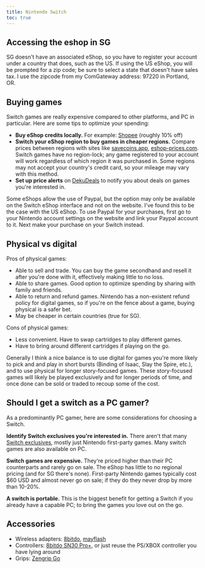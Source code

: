 ```yaml
---
title: Nintendo Switch
toc: true
---
```

## Accessing the eshop in SG

SG doesn't have an associated eShop, so you have to register your account under a country that does, such as the US. If using the US eShop, you will be prompted for a zip code; be sure to select a state that doesn't have sales tax. I use the zipcode from my ComGateway address: 97220 in Portland, OR.

## Buying games

Switch games are really expensive compared to other platforms, and PC in particular. Here are some tips to optimize your spending:

- **Buy eShop credits locally.** For example: [Shopee](https://shopee.sg/Nintendo-eShop-Credit-USD50-(10-CASHBACK)-i.54257623.873626277) (roughly 10% off)
- **Switch your eShop region to buy games in cheaper regions.** Compare prices between regions with sites like [savecoins.app](https://savecoins.app/), [eshop-prices.com](https://eshop-prices.com/prices?currency=SGD). Switch games have no region-lock; any game registered to your account will work regardless of which region it was purchased in. Some regions may not accept your country's credit card, so your mileage may vary with this method.
- **Set up price alerts** on [DekuDeals](https://www.dekudeals.com) to notify you about deals on games you're interested in.

Some eShops allow the use of Paypal, but the option may only be available on the Switch eShop interface and not on the website. I've found this to be the case with the US eShop. To use Paypal for your purchases, first go to your Nintendo account settings on the website and link your Paypal account to it. Next make your purchase on your Switch instead.

## Physical vs digital

Pros of physical games:

- Able to sell and trade. You can buy the game secondhand and resell it after you're done with it, effectively making little to no loss.
- Able to share games. Good option to optimize spending by sharing with family and friends.
- Able to return and refund games. Nintendo has a non-existent refund policy for digital games, so if you're on the fence about a game, buying physical is a safer bet.
- May be cheaper in certain countries (true for SG).

Cons of physical games:

- Less convenient. Have to swap cartridges to play different games.
- Have to bring around different cartridges if playing on the go.

Generally I think a nice balance is to use digital for games you're more likely to pick and and play in short bursts (Binding of Isaac, Slay the Spire, etc.), and to use physical for longer story-focused games. These story-focused games will likely be played exclusively and for longer periods of time, and once done can be sold or traded to recoup some of the cost.

## Should I get a switch as a PC gamer?

As a predominantly PC gamer, here are some considerations for choosing a Switch.

**Identify Switch exclusives you're interested in.** There aren't that many [Switch exclusives](https://en.wikipedia.org/wiki/Category:Nintendo_Switch-only_games), mostly just Nintendo first-party games. Many switch games are also available on PC.

**Switch games are expensive.** They're priced higher than their PC counterparts and rarely go on sale. The eShop has little to no regional pricing (and for SG there's none). First-party Nintendo games typically cost $60 USD and almost never go on sale; if they do they never drop by more than 10-20%.

**A switch is portable.** This is the biggest benefit for getting a Switch if you already have a capable PC; to bring the games you love out on the go.

## Accessories

- Wireless adapters: [8bitdo](https://www.8bitdo.com/wireless-usb-adapter/), [mayflash](http://www.mayflash.com/Products/NINTENDOWiiU/MAGIC-S%20PRO.html)
- Controllers: [8bitdo SN30 Pro+](https://www.8bitdo.com/sn30-pro-plus/), or just reuse the PS/XBOX controller you have lying around
- Grips: [Zengrip Go](https://www.satisfye.com/products/zengrip-go)
